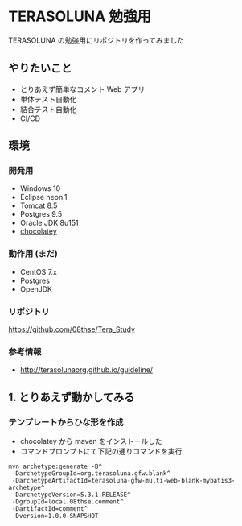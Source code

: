 # TERASOLUNA 勉強用
TERASOLUNA の勉強用にリポジトリを作ってみました

## やりたいこと
* とりあえず簡単なコメント Web アプリ
* 単体テスト自動化
* 結合テスト自動化
* CI/CD

## 環境
### 開発用
* Windows 10
* Eclipse neon.1
* Tomcat 8.5
* Postgres 9.5
* Oracle JDK 8u151
* [chocolatey](https://chocolatey.org/)

### 動作用 (まだ)
* CentOS 7.x
* Postgres
* OpenJDK

### リポジトリ
https://github.com/08thse/Tera_Study

### 参考情報
* http://terasolunaorg.github.io/guideline/

## 1. とりあえず動かしてみる
### テンプレートからひな形を作成
* chocolatey から maven をインストールした
* コマンドプロンプトにて下記の通りコマンドを実行
```
mvn archetype:generate -B^
 -DarchetypeGroupId=org.terasoluna.gfw.blank^
 -DarchetypeArtifactId=terasoluna-gfw-multi-web-blank-mybatis3-archetype^
 -DarchetypeVersion=5.3.1.RELEASE^
 -DgroupId=local.08thse.comment^
 -DartifactId=comment^
 -Dversion=1.0.0-SNAPSHOT
```
